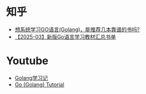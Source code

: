 # 知乎
- [想系统学习GO语言(Golang)，能推荐几本靠谱的书吗?](https://www.zhihu.com/question/30461290/answer/3596155325)
- [【2025-03】新版Go语言学习教材汇总书单](https://zhuanlan.zhihu.com/p/856688969)
# Youtube
- [Golang学习记](https://www.youtube.com/watch?v=duYKBVFNKHo&list=PLBjZhzRvV2ChPTPNDx_apHdKa9Ha7LVpN)
- [Go (Golang) Tutorial ](./20250414.md)
